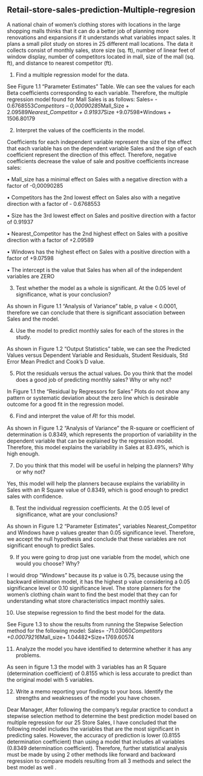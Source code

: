 ## Retail-store-sales-prediction-Multiple-regresion

A national chain of women’s clothing stores with locations in the large shopping malls thinks that it can do a better job of planning more renovations and expansions if it understands what variables impact sales. It plans a small pilot study on stores in 25 different mall locations. The data it collects consist of monthly sales, store size (sq. ft), number of linear feet of window display, number of competitors located in mall, size of the mall (sq. ft), and distance to nearest competitor (ft).
1. Find a multiple regression model for the data.

See Figure 1.1 “Parameter Estimates” Table. We can see the values for each Beta coefficients corresponding to each variable. Therefore, the multiple regression model found for Mall Sales is as follows:
Sales= - 0.6768553*Competitors – 0,00090285*Mall_Size + 2.09589*Nearest_Competitor + 0.91937*Size +9.07598*Windows + 1506.80179

2. Interpret the values of the coefficients in the model.

Coefficients for each independent variable represent the size of the effect that each variable has on the dependent variable Sales and the sign of each coefficient represent the direction of this effect. Therefore, negative coefficients decrease the value of sale and positive coefficients increase sales:

• Mall_size has a minimal effect on Sales with a negative direction with a factor of -0,00090285

• Competitors has the 2nd lowest effect on Sales also with a negative direction with a factor of - 0.6768553

• Size has the 3rd lowest effect on Sales and positive direction with a factor of 0.91937

• Nearest_Competitor has the 2nd highest effect on Sales with a positive direction with a factor of +2.09589

• Windows has the highest effect on Sales with a positive direction with a factor of +9.07598

• The intercept is the value that Sales has when all of the independent variables are ZERO

3. Test whether the model as a whole is significant. At the 0.05 level of significance,
what is your conclusion?

As shown in Figure 1.1 “Analysis of Variance” table, p value < 0.0001, therefore we can conclude that there is significant association between Sales and the model.

4. Use the model to predict monthly sales for each of the stores in the study.

As shown in Figure 1.2 “Output Statistics” table, we can see the Predicted Values versus Dependent Variable and Residuals, Student Residuals, Std Error Mean Predict and Cook’s D value.

5. Plot the residuals versus the actual values. Do you think that the model does a good job of predicting monthly sales? Why or why not?

In Figure 1.1 the “Residual by Regressors for Sales” Plots do not show any pattern or systematic deviation about the zero line which is desirable outcome for a good fit in the regression model.

6. Find and interpret the value of 𝑅! for this model.

As shown in Figure 1.2 “Analysis of Variance” the R-square or coefficient of determination is 0.8349, which represents the proportion of variability in the dependent variable that can be explained by the regression model. Therefore, this model explains the variability in Sales at 83.49%, which is high enough.

7. Do you think that this model will be useful in helping the planners? Why or why
not?

Yes, this model will help the planners because explains the variability in Sales with an R Square value of 0.8349, which is good enough to predict sales with confidence.

8. Test the individual regression coefficients. At the 0.05 level of significance, what
are your conclusions?

As shown in Figure 1.2 “Parameter Estimates”, variables Nearest_Competitor and Windows have p values greater than 0.05 significance level. Therefore, we accept the null hypothesis and conclude that these variables are not significant enough to predict Sales.

9. If you were going to drop just one variable from the model, which one would you
choose? Why?

I would drop “Windows” because its p value is 0.75, because using the backward elimination model, it has the highest p value considering a 0.05 significance level or 0.10 significance level.
The store planners for the women’s clothing chain want to find the best model that they can for understanding what store characteristics impact monthly sales.

10. Use stepwise regression to find the best model for the data.

See Figure 1.3 to show the results from running the Stepwise Selection method for the following model:
Sales= -71.03060*Competitors +0.00079216*Mall_size+ 1.04482*Size+1769.60574

11. Analyze the model you have identified to determine whether it has any problems.

As seen in figure 1.3 the model with 3 variables has an R Square (determination coefficient) of 0.8155 which is less accurate to predict than the original model with 5 variables.

12. Write a memo reporting your findings to your boss. Identify the strengths and
weaknesses of the model you have chosen.

Dear Manager,
After following the company’s regular practice to conduct a stepwise selection method to determine the best prediction model based on multiple regression for our 25 Store Sales, I have concluded that the following model includes the variables that are the most significant in predicting sales. However, the accuracy of prediction is lower (0.8155 determination coefficient) than using a model that includes all variables (0.8349 determination coefficient). Therefore, further statistical analysis must be made by using 2 other methods like forward and backward regression to compare models resulting from all 3 methods and select the best model as well .
